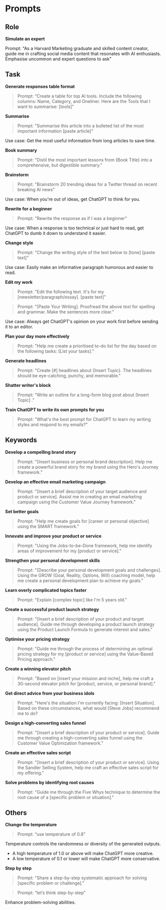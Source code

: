 
# Prompts

## Role

**Simulate an expert**

Prompt: "As a Harvard Marketing graduate and skilled content creator, guide me in crafting social media content that resonates with AI enthusiasts. Emphasise uncommon and expert questions to ask"

## Task

**Generate responses table format**

> Prompt: “Create a table for top AI tools. Include the following columns: Name, Category, and Oneliner. Here are the Tools that I want to summarise: [tools]”

**Summarise**

> Prompt: "Summarise this article into a bulleted list of the most important information [paste article]"

Use case: Get the most useful information from long articles to save time.

**Book summary**

> Prompt: "Distil the most important lessons from {Book Title} into a comprehensive, but digestible summary."

**Brainstorm**

> Prompt: "Brainstorm 20 trending ideas for a Twitter thread on recent breaking AI news"

Use case: When you're out of ideas, get ChatGPT to think for you.

**Rewrite for a beginner**

> Prompt: "Rewrite the response as if I was a beginner"

Use case: When a response is too technical or just hard to read, get ChatGPT to dumb it down to understand it easier.

**Change style**

> Prompt: "Change the writing style of the text below to [tone] [paste text]"

Use case: Easily make an informative paragraph humorous and easier to read.

**Edit my work**

> Prompt: "Edit the following text. It's for my [newsletter/paragraph/essay]. [paste text]"

> Prompt: "[Paste Your Writing]. Proofread the above text for spelling and grammar. Make the sentences more clear."

Use case: Always get ChatGPT's opinion on your work first before sending it to an editor.

**Plan your day more effectively**

> Prompt: "Help me create a prioritised to-do list for the day based on the following tasks: [List your tasks]."

**Generate headlines**

> Prompt: "Create [#] headlines about {Insert Topic}. The headlines should be eye-catching, punchy, and memorable."

**Shatter writer's block**

> Prompt: "Write an outline for a long-form blog post about [Insert Topic] ."

**Train ChatGPT to write its own prompts for you**

> Prompt: "What's the best prompt for ChatGPT to learn my writing styles and respond to my emails?"

## Keywords

**Develop a compelling brand story**

> Prompt: "[Insert business or personal brand description]. Help me create a powerful brand story for my brand using the Hero's Journey framework."

**Develop an effective email marketing campaign**

> Prompt: "[Insert a brief description of your target audience and product or service]. Assist me in creating an email marketing campaign using the Customer Value Journey framework."

**Set better goals**

> Prompt: "Help me create goals for [career or personal objective] using the SMART framework."

**Innovate and improve your product or service**

> Prompt: "Using the Jobs-to-be-Done framework, help me identify areas of improvement for my [product or service]."

**Strengthen your personal development skills**

> Prompt: "[Describe your personal development goals and challenges]. Using the GROW (Goal, Reality, Options, Will) coaching model, help me create a personal development plan to achieve my goals."

**Learn overly complicated topics faster**

> Prompt: "Explain [complex topic] like I'm 5 years old."

**Create a successful product launch strategy**

> Prompt: "[Insert a brief description of your product and target audience]. Guide me through developing a product launch strategy using the Product Launch Formula to generate interest and sales."

**Optimise your pricing strategy**

> Prompt: "Guide me through the process of determining an optimal pricing strategy for my [product or service] using the Value-Based Pricing approach."

**Create a winning elevator pitch**

> Prompt: "Based on [insert your mission and niche], help me craft a 30-second elevator pitch for [product, service, or personal brand]."

**Get direct advice from your business idols**

> Prompt: "Here's the situation I'm currently facing: [Insert Situation]. Based on these circumstances, what would [Steve Jobs] recommend me to do?

**Design a high-converting sales funnel**

> Prompt: "[Insert a brief description of your product or service]. Guide me through creating a high-converting sales funnel using the Customer Value Optimization framework."

**Create an effective sales script**

> Prompt: "[Insert a brief description of your product or service]. Using the Sandler Selling System, help me craft an effective sales script for my offering."

**Solve problems by identifying root causes**

> Prompt: "Guide me through the Five Whys technique to determine the root cause of a [specific problem or situation]."

## Others

**Change the temperature**

> Prompt: “use temperature of 0.8”

Temperature controls the randomness or diversity of the generated outputs.
- A high temperature of 1.0 or above will make ChatGPT more creative.
- A low temperature of 0.1 or lower will make ChatGPT more conservative.

**Step by step**

> Prompt: "Share a step-by-step systematic approach for solving [specific problem or challenge]."

> Prompt: “let’s think step-by-step”  

Enhance problem-solving abilities.
